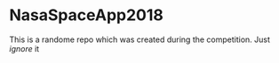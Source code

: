# NasaSpaceApp2018
This is a randome repo which was created during the competition. Just *ignore* it
